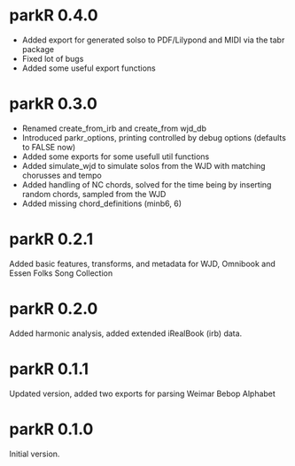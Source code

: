 # parkR 0.4.0

* Added export for generated solso to PDF/Lilypond and MIDI via the tabr package
* Fixed lot of bugs
* Added some useful export functions

# parkR 0.3.0

* Renamed create_from_irb and create_from wjd_db
* Introduced parkr_options, printing controlled by debug options (defaults to FALSE now)
* Added some exports for some usefull util functions
* Added simulate_wjd to simulate solos from the WJD with matching chorusses and tempo
* Added handling of NC chords, solved for the time being by inserting random chords, sampled from the WJD
* Added missing chord_definitions (minb6, 6)

# parkR 0.2.1

Added basic features, transforms, and metadata for WJD, Omnibook and Essen Folks Song Collection

# parkR 0.2.0

Added harmonic analysis, added extended iRealBook (irb) data.

# parkR 0.1.1

Updated version, added two exports for parsing Weimar Bebop Alphabet  

# parkR 0.1.0

Initial version.


